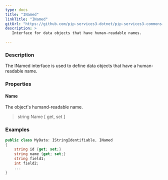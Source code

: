 ```yaml
---
type: docs
title: "INamed"
linkTitle: "INamed"
gitUrl: "https://github.com/pip-services3-dotnet/pip-services3-commons-dotnet"
description: > 
   Interface for data objects that have human-readable names.

---
```


### Description

The INamed interface is used to define data objects that have a human-readable name.

### Properties


#### Name
The object's humand-readable name.
> string Name [ get, set ]

### Examples
```cs
public class MyData: IStringIdentifiable, INamed 
{
    string id {get; set;}
    string name {get; set;}
    string field1;
    int field2;
    ...
}
```

